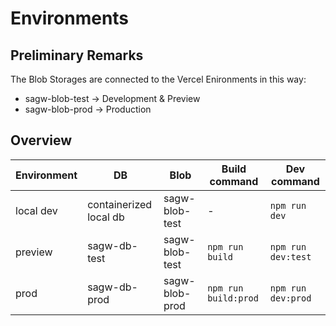 # Environments

## Preliminary Remarks

The Blob Storages are connected to the Vercel Enironments in this way:
- sagw-blob-test -> Development & Preview
- sagw-blob-prod -> Production

## Overview

|Environment|DB|Blob|Build command|Dev command|
|-|-|-|-|-|
|local dev|containerized local db|sagw-blob-test|-|`npm run dev`|
|preview|sagw-db-test|sagw-blob-test|`npm run build`|`npm run dev:test`|
|prod|sagw-db-prod|sagw-blob-prod|`npm run build:prod`|`npm run dev:prod`|
